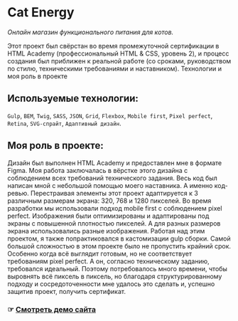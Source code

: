 # Cat Energy
_Онлайн магазин функционального питания для котов._

Этот проект был свёрстан во время промежуточной сертификации в HTML Academy (профессиональный HTML & CSS, уровень 2), и процесс создания был приближен к реальной работе (со сроками, руководством по стилю, техническими требованиями и наставником).
Технологии и моя роль в проекте

## Используемые технологии: 
`Gulp`, `BEM`, `Twig`, `SASS`, `JSON`, `Grid`, `Flexbox`, `Mobile first`, `Pixel perfect`, `Retina`, `SVG-спрайт`,  `Адаптивный дизайн`.

## Моя роль в проекте: 
Дизайн был выполнен HTML Academy и предоставлен мне в формате Figma. Моя работа заключалась в вёрстке этого дизайна с соблюдением всех требований технического задания. Весь код был написан мной с небольшой помощью моего наставника. А именно код-ревью. Перестраивая элементы этот проект адаптируется к 3 различным размерам экрана: 320, 768 и 1280 пикселей. Во время разработки мы использовали подход mobile first с соблюдением pixel perfect. Изображения были оптимизированы и адаптированы под экраны с повышенной плотностью пикселей. А для разных размеров экрана использовались разные изображения. Работая над этим проектом, я также попрактиковался в кастомизации gulp сборки. Самой большой сложностью в этом проекте было не пропустить крайний срок. Особенно когда всё выглядит готовым, но не соответствует требованиям pixel perfect. А он, согласно техническому заданию, требовался идеальный. Поэтому потребовалось много времени, чтобы выровнять всё пиксель в пиксель, но благодаря структурированному подходу и сосредоточенности мне удалось это сделать и, успешно защитив проект, получить сертификат. 

### ☞ [Смотреть демо сайта](https://mikhail7mz.github.io/1487455-cat-energy-27/)

